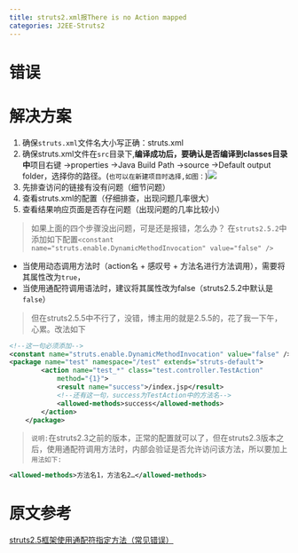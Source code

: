 ```yaml
---
title: struts2.xml报There is no Action mapped
categories: J2EE-Struts2
---
```


# 错误


# 解决方案
1. 确保`struts.xml`文件名大小写正确：struts.xml
2. 确保struts.xml文件在`src`目录下,**编译成功后，要确认是否编译到classes目录中**项目右键 ->properties ->Java Build Path ->source ->Default output folder，选择你的路径。(`也可以在新建项目时选择,如图：`)![](J2EE-Struts2_xml/1.png)
3. 先排查访问的链接有没有问题（细节问题）
4. 查看struts.xml的配置（仔细排查，出现问题几率很大）
5. 查看结果响应页面是否存在问题（出现问题的几率比较小）

> 如果上面的四个步骤没出问题，可是还是报错，怎么办？
> 在`struts2.5.2`中添加如下配置`<constant name="struts.enable.DynamicMethodInvocation" value="false" />`
- 当使用动态调用方法时（action名 + 感叹号 + 方法名进行方法调用），需要将其属性改为`true`，
- 当使用通配符调用语法时，建议将其属性改为false（struts2.5.2中默认是`false`）

> 但在struts2.5.5中不行了，没错，博主用的就是2.5.5的，花了我一下午，心累。改法如下
``` xml
<!--这一句必须添加-->
<constant name="struts.enable.DynamicMethodInvocation" value="false" />
<package name="test" namespace="/test" extends="struts-default">
		<action name="test_*" class="test.controller.TestAction"
			method="{1}">
			<result name="success">/index.jsp</result>
			<!--还有这一句，success为TestAction中的方法名-->
			<allowed-methods>success</allowed-methods>
		</action>
	</package>
```
> `说明:`在struts2.3之前的版本，正常的配置就可以了，但在struts2.3版本之后，使用通配符调用方法时，内部会验证是否允许访问该方法，所以要加上
`用法如下:`
``` xml
<allowed-methods>方法名1，方法名2…</allowed-methods>
```
# 原文参考
[struts2.5框架使用通配符指定方法（常见错误）](http://www.cnblogs.com/gsy52300/p/5778754.html)